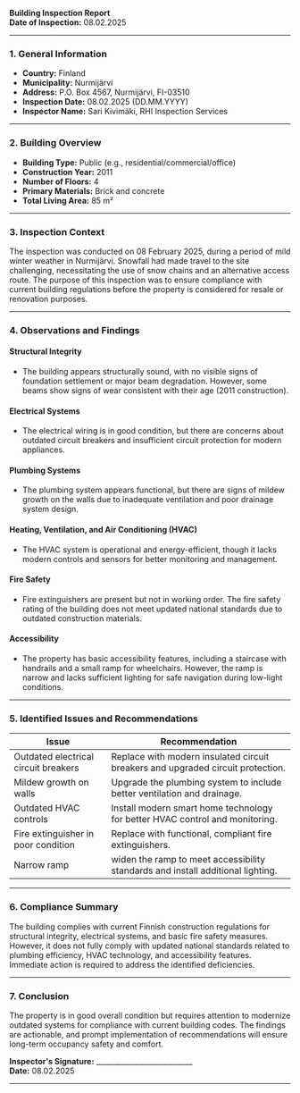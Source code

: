 

**Building Inspection Report**  
**Date of Inspection:** 08.02.2025  

---

### **1. General Information**  
- **Country:** Finland  
- **Municipality:** Nurmijärvi  
- **Address:** P.O. Box 4567, Nurmijärvi, FI-03510  
- **Inspection Date:** 08.02.2025 (DD.MM.YYYY)  
- **Inspector Name:** Sari Kivimäki, RHI Inspection Services  

---

### **2. Building Overview**  
- **Building Type:** Public (e.g., residential/commercial/office)  
- **Construction Year:** 2011  
- **Number of Floors:** 4  
- **Primary Materials:** Brick and concrete  
- **Total Living Area:** 85 m²  

---

### **3. Inspection Context**  
The inspection was conducted on 08 February 2025, during a period of mild winter weather in Nurmijärvi. Snowfall had made travel to the site challenging, necessitating the use of snow chains and an alternative access route. The purpose of this inspection was to ensure compliance with current building regulations before the property is considered for resale or renovation purposes.

---

### **4. Observations and Findings**  

#### **Structural Integrity**  
- The building appears structurally sound, with no visible signs of foundation settlement or major beam degradation. However, some beams show signs of wear consistent with their age (2011 construction).  

#### **Electrical Systems**  
- The electrical wiring is in good condition, but there are concerns about outdated circuit breakers and insufficient circuit protection for modern appliances.  

#### **Plumbing Systems**  
- The plumbing system appears functional, but there are signs of mildew growth on the walls due to inadequate ventilation and poor drainage system design.  

#### **Heating, Ventilation, and Air Conditioning (HVAC)**  
- The HVAC system is operational and energy-efficient, though it lacks modern controls and sensors for better monitoring and management.  

#### **Fire Safety**  
- Fire extinguishers are present but not in working order. The fire safety rating of the building does not meet updated national standards due to outdated construction materials.  

#### **Accessibility**  
- The property has basic accessibility features, including a staircase with handrails and a small ramp for wheelchairs. However, the ramp is narrow and lacks sufficient lighting for safe navigation during low-light conditions.

---

### **5. Identified Issues and Recommendations**  

| **Issue**                          | **Recommendation**                                                                 |
|-------------------------------------|-----------------------------------------------------------------------------------|
| Outdated electrical circuit breakers  | Replace with modern insulated circuit breakers and upgraded circuit protection.    |
| Mildew growth on walls              | Upgrade the plumbing system to include better ventilation and drainage.           |
| Outdated HVAC controls              | Install modern smart home technology for better HVAC control and monitoring.     |
| Fire extinguisher in poor condition  | Replace with functional, compliant fire extinguishers.                            |
| Narrow ramp                         | widen the ramp to meet accessibility standards and install additional lighting.    |

---

### **6. Compliance Summary**  
The building complies with current Finnish construction regulations for structural integrity, electrical systems, and basic fire safety measures. However, it does not fully comply with updated national standards related to plumbing efficiency, HVAC technology, and accessibility features. Immediate action is required to address the identified deficiencies.

---

### **7. Conclusion**  
The property is in good overall condition but requires attention to modernize outdated systems for compliance with current building codes. The findings are actionable, and prompt implementation of recommendations will ensure long-term occupancy safety and comfort.  

**Inspector's Signature:** ___________________________  
**Date:** 08.02.2025  

---